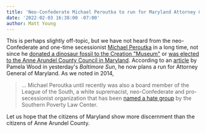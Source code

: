 ```yaml
---
title: 'Neo-Confederate Michael Peroutka to run for Maryland Attorney General'
date: '2022-02-03 16:38:00 -07:00'
author: Matt Young
---
```


This is perhaps slightly off-topic, but we have not heard from the neo-Confederate and one-time secessionist <a href="http://americanloons.blogspot.com/2014/05/1022-michael-peroutka.html">Michael Peroutka</a> in a long time, not since he <a href=https://pandasthumb.org/archives/2014/05/dinosaur-fossil.html>donated a dinosaur fossil to the Creation &quot;Museum&quot;</a> or <a href="https://pandasthumb.org/archives/2014/11/michael-peroutk.html">was elected to the Anne Arundel County Council in Maryland</a>. According to an <a href="https://www.baltimoresun.com/politics/bs-md-pol-peroutka-ag-20220202-x6lcsbwfynaordddshodb7tlt4-story.html">article</a> by Pamela Wood in yesterday's  <i>Baltimore Sun</i>, he now plans a run for Attorney General of Maryland. As we noted in 2014,
<blockquote>… Michael Peroutka until recently was also a board member of the League of the South, a white supremacist, neo-Confederate and pro-secessionist organization that has been <a href="https://www.splcenter.org/fighting-hate/extremist-files/group/league-south">named a hate group</a> by the Southern Poverty Law Center. </blockquote>

Let us hope that the citizens of Maryland show more discernment than the citizens of Anne Arundel County.

